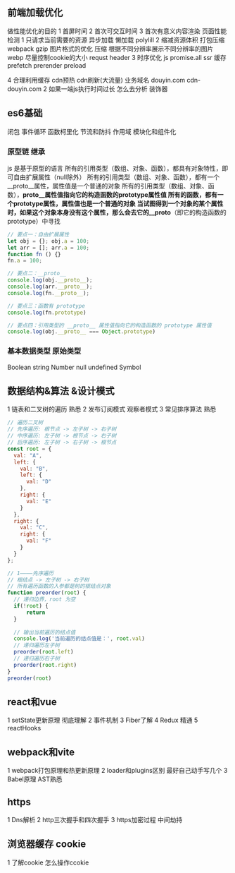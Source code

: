 ##  前端加载优化
做性能优化的目的
1 首屏时间
2 首次可交互时间
3 首次有意义内容渲染
页面性能检测
1 只请求当前需要的资源
异步加载 懒加载 polylill
2 缩减资源体积
打包压缩 webpack
gzip
图片格式的优化 压缩 根据不同分辨率展示不同分辨率的图片 webp
尽量控制cookie的大小 requst header 
3 时序优化
js promise.all
ssr 缓存
prefetch  prerender preload
<link rel='dns-prefetch' href=''>
4 合理利用缓存
 cdn预热 cdn刷新(大流量) 业务域名 douyin.com  cdn-douyin.com
2 如果一端js执行时间过长 怎么去分析
装饰器

## es6基础
闭包 事件循环 函数柯里化 节流和防抖 作用域 模块化和组件化

### 原型链 继承 
js 是基于原型的语言
所有的引用类型（数组、对象、函数），都具有对象特性，即可自由扩展属性（null除外）
所有的引用类型（数组、对象、函数），都有一个__proto__属性，属性值是一个普通的对象
所有的引用类型（数组、对象、函数），__proto__属性值指向它的构造函数的prototype属性值
所有的函数，都有一个prototype属性，属性值也是一个普通的对象
当试图得到一个对象的某个属性时，如果这个对象本身没有这个属性，那么会去它的__proto__（即它的构造函数的prototype）中寻找

```js
// 要点一：自由扩展属性
let obj = {}; obj.a = 100;
let arr = []; arr.a = 100;
function fn () {}
fn.a = 100;

// 要点二：__proto__
console.log(obj.__proto__);
console.log(arr.__proto__);
console.log(fn.__proto__);

// 要点三：函数有 prototype
console.log(fn.prototype)

// 要点四：引用类型的 __proto__ 属性值指向它的构造函数的 prototype 属性值
console.log(obj.__proto__ === Object.prototype) 
```
### 基本数据类型 原始类型
Boolean string Number null undefined Symbol
## 数据结构&算法 &设计模式
1 链表和二叉树的遍历 熟悉
2 发布订阅模式 观察者模式
3 常见排序算法 熟悉
```js
// 遍历二叉树
// 先序遍历: 根节点 -> 左子树 -> 右子树
// 中序遍历: 左子树 -> 根节点 -> 右子树
// 后序遍历: 左子树 -> 右子树 -> 根节点
const root = {
  val: "A",
  left: {
    val: "B",
    left: {
      val: "D"
    },
    right: {
      val: "E"
    }
  },
  right: {
    val: "C",
    right: {
      val: "F"
    }
  }
};

// 1————先序遍历
// 根结点 -> 左子树 -> 右子树
// 所有遍历函数的入参都是树的根结点对象
function preorder(root) {
  // 递归边界，root 为空
  if(!root) {
      return 
  }
   
  // 输出当前遍历的结点值
  console.log('当前遍历的结点值是：', root.val)  
  // 递归遍历左子树 
  preorder(root.left)  
  // 递归遍历右子树  
  preorder(root.right)
}
preorder(root)
```

## react和vue
1 setState更新原理 彻底理解
2 事件机制
3 Fiber了解
4 Redux 精通
5 reactHooks

## webpack和vite
1 webpack打包原理和热更新原理
2 loader和plugins区别  最好自己动手写几个
3 Babel原理 AST熟悉 

## https
1 Dns解析 
2 http三次握手和四次握手
3 https加密过程 中间劫持
## 浏览器缓存 cookie
1 了解cookie 怎么操作ccokie
